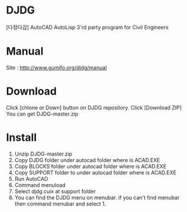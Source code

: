 # DJDG
[다정다감] AutoCAD AutoLisp 3'rd party program for Civil Engineers 

# Manual
Site : <a href=http://www.gumifo.org/djdg/manual target=_blank>http://www.gumifo.org/djdg/manual</a>

# Download
Click [chlone or Down] button on DJDG repository. Click [Download ZIP]  
You can get DJDG-master.zip

# Install
1. Unzip DJDG-master.zip
2. Copy DJDG folder under autocad folder where is ACAD.EXE
3. Copy BLOCKS folder  under autocad folder where is ACAD.EXE
4. Copy SUPPORT folder to under autocad folder where is ACAD.EXE
5. Run AutoCAD
6. Command menuload
7. Select djdg.cuix at support folder 
8. You can find the DJDG menu on menubar. if you can't find menubar then command menubar and select 1.

